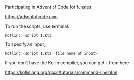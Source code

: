 Participating in Advent of Code for funsies

https://adventofcode.com


To run the scripts, use terminal:

```
kotlinc -script 1.kts
```

To specify an input,

```
kotlinc -script 1.kts <file name of input>
```

If you don't have the Kotlin compiler, you can get it from here

https://kotlinlang.org/docs/tutorials/command-line.html
